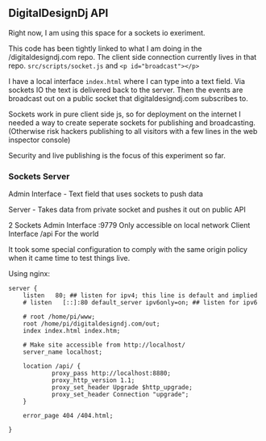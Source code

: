 ## DigitalDesignDj API

Right now, I am using this space for a sockets io exeriment.

This code has been tightly linked to what I am doing in the /digitaldesigndj.com repo. The client side connection currently lives in that repo. `src/scripts/socket.js` and `<p id="broadcast"></p>`

I have a local interface `index.html` where I can type into a text field. Via sockets IO the text is delivered back to the server. Then the events are broadcast out on a public socket that digitaldesigndj.com subscribes to.

Sockets work in pure client side js, so for deployment on the internet I needed a way to create seperate sockets for publishing and broadcasting. (Otherwise risk hackers publishing to all visitors with a few lines in the web inspector console)

Security and live publishing is the focus of this experiment so far.

### Sockets Server

Admin Interface - Text field that uses sockets to push data

Server - Takes data from private socket and pushes it out on public API

2 Sockets
	Admin Interface :9779
		Only accessible on local network
	Client Interface /api
		For the world

It took some special configuration to comply with the same origin policy when it came time to test things live.

Using nginx:

	server {
		listen   80; ## listen for ipv4; this line is default and implied
		# listen   [::]:80 default_server ipv6only=on; ## listen for ipv6

		# root /home/pi/www;
		root /home/pi/digitaldesigndj.com/out;
		index index.html index.htm;

		# Make site accessible from http://localhost/
		server_name localhost;

		location /api/ {
				proxy_pass http://localhost:8880;
				proxy_http_version 1.1;
				proxy_set_header Upgrade $http_upgrade;
				proxy_set_header Connection "upgrade";
		}

		error_page 404 /404.html;

	}
